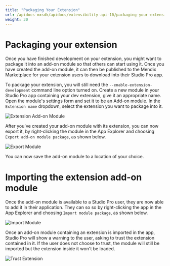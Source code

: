 ```yaml
---
title: "Packaging Your Extension"
url: /apidocs-mxsdk/apidocs/extensibility-api-10/packaging-your-extension
weight: 30
---
```


# Packaging your extension

Once you have finished development on your extension, you might want to package it into an add-on module so that others can start using it. Once you have created the add-on module, it can then be published to the Mendix Marketplace for your extension users to download into their Studio Pro app.

To package your extension, you will still need the `--enable-extension-development` command line option turned on. Create a new module in your Studio Pro app containing your dev extension, give it an appropriate name. Open the module's settings form and set it to be an Add-on module. In the `Extension name` dropdown, select the extension you want to package into it.

![Extension Add-on Module](/attachments/apidocs-mxsdk/apidocs/extensibility-api/extensionAddOnModule.png)

After you've created your add-on module with its extension, you can now export it, by right-clicking the module in the App Explorer and choosing `Export add-on module package`, as shown below.

![Export Module](/attachments/apidocs-mxsdk/apidocs/extensibility-api/exportAddOnModule.png)

You can now save the add-on module to a location of your choice.

# Importing the extension add-on module

Once the add-on module is available to a Studio Pro user, they are now able to add it in their application. They can so so by right-clicking the app in the App Explorer and choosing `Import module package`, as shown below.

![Import Module](/attachments/apidocs-mxsdk/apidocs/extensibility-api/importAddOnModule.png)

Once an add-on module containing an extension is imported in the app, Studio Pro will show a warning to the user, asking to trust the extension contained in it. If the user does not choose to trust, the module will still be imported but the extension inside it won't be loaded.

![Trust Extension](/attachments/apidocs-mxsdk/apidocs/extensibility-api/trustExtension.png)
